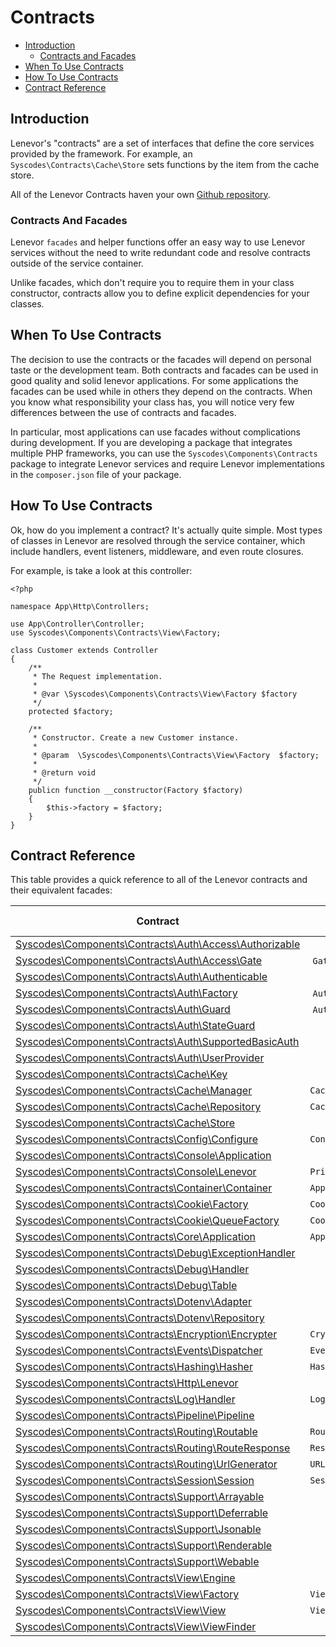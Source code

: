 # Contracts

- [Introduction](#introduction)
    - [Contracts and Facades](#contracts-and-facades)
- [When To Use Contracts](#when-to-use-contracts)
- [How To Use Contracts](#how-to-use-contracts)
- [Contract Reference](#contract-reference)


<a name="introduction"></a>
## Introduction  

Lenevor's "contracts" are a set of interfaces that define the core services provided by the framework. For example, an `Syscodes\Contracts\Cache\Store` sets functions by the item from the cache store.

All of the Lenevor Contracts haven your own [Github repository](https://github.com/syscodes/contracts).

<a name="contracts-and-facades"></a>
### Contracts And Facades

Lenevor `facades` and helper functions offer an easy way to use Lenevor services without the need to write redundant code and resolve contracts outside of the service container.

Unlike facades, which don't require you to require them in your class constructor, contracts allow you to define explicit dependencies for your classes. 

<a name="when-to-use-contracts"></a>
## When To Use Contracts

The decision to use the contracts or the facades will depend on personal taste or the development team. Both contracts and facades can be used in good quality and solid lenevor applications. For some applications the facades can be used while in others they depend on the contracts. When you know what responsibility your class has, you will notice very few differences between the use of contracts and facades.

In particular, most applications can use facades without complications during development. If you are developing a package that integrates multiple PHP frameworks, you can use the `Syscodes\Components\Contracts` package to integrate Lenevor services and require Lenevor implementations in the `composer.json` file of your package.

<a name="how-to-use-contracts"></a>
## How To Use Contracts

Ok, how do you implement a contract? It's actually quite simple. Most types of classes in Lenevor are resolved through the service container, which include handlers, event listeners, middleware, and even route closures.

For example,  is take a look at this controller: 

    <?php

    namespace App\Http\Controllers;

    use App\Controller\Controller;
    use Syscodes\Components\Contracts\View\Factory;

    class Customer extends Controller
    {
        /**
         * The Request implementation.
         *
         * @var \Syscodes\Components\Contracts\View\Factory $factory
         */
        protected $factory;

        /**
         * Constructor. Create a new Customer instance.
         *
         * @param  \Syscodes\Components\Contracts\View\Factory  $factory;
         *
         * @return void
         */
        publicn function __constructor(Factory $factory)
        {
            $this->factory = $factory;
        }
    }

<a name="contract-reference"></a>
## Contract Reference

This table provides a quick reference to all of the Lenevor contracts and their equivalent facades:

| Contract                                                                                                                                        | References Facade            |
|-------------------------------------------------------------------------------------------------------------------------------------------------|------------------------------|
| [Syscodes\Components\Contracts\Auth\Access\Authorizable](https://github.com/syscodes/contracts/blob/{{version}}/Auth/Access/Authorizable.php)   | &nbsp;                       |
| [Syscodes\Components\Contracts\Auth\Access\Gate](https://github.com/syscodes/contracts/blob/{{version}}/Auth/Access/Gate.php)                   | `Gate`                       |
| [Syscodes\Components\Contracts\Auth\Authenticable](https://github.com/syscodes/contracts/blob/{{version}}/Auth/Authenticable.php)               | &nbsp;                       |
| [Syscodes\Components\Contracts\Auth\Factory](https://github.com/syscodes/contracts/blob/{{version}}/Auth/Factory.php)                           | `Auth`                       |
| [Syscodes\Components\Contracts\Auth\Guard](https://github.com/syscodes/contracts/blob/{{version}}/Auth/Guard.php)                               | `Auth::guard()`              |
| [Syscodes\Components\Contracts\Auth\StateGuard](https://github.com/syscodes/contracts/blob/{{version}}/Auth/StateGuard.php)                     | &nbsp;                       |
| [Syscodes\Components\Contracts\Auth\SupportedBasicAuth](https://github.com/syscodes/contracts/blob/{{version}}/Auth/SupportedBasicAuth.php)     | &nbsp;                       |
| [Syscodes\Components\Contracts\Auth\UserProvider](https://github.com/syscodes/contracts/blob/{{version}}/Auth/UserProvider.php)                 | &nbsp;                       |
| [Syscodes\Components\Contracts\Cache\Key](https://github.com/syscodes/contracts/blob/{{version}}/Cache/Key.php)                                 | &nbsp;                       |
| [Syscodes\Components\Contracts\Cache\Manager](https://github.com/syscodes/contracts/blob/{{version}}/Cache/Manager.php)                         | `Cache`                      |
| [Syscodes\Components\Contracts\Cache\Repository](https://github.com/syscodes/contracts/blob/{{version}}/Cache/Repository.php)                   | `Cache::driver()`            |
| [Syscodes\Components\Contracts\Cache\Store](https://github.com/syscodes/contracts/blob/{{version}}/Cache/Store.php)                             | &nbsp;                       |
| [Syscodes\Components\Contracts\Config\Configure](https://github.com/syscodes/contracts/blob/{{version}}/Config/Configure.php)                   | `Config`                     |
| [Syscodes\Components\Contracts\Console\Application](https://github.com/syscodes/contracts/blob/{{version}}/Console/Application.php)             | &nbsp;                       |
| [Syscodes\Components\Contracts\Console\Lenevor](https://github.com/syscodes/contracts/blob/{{version}}/Console/Lenevor.php)                     | `Prime`                      |
| [Syscodes\Components\Contracts\Container\Container](https://github.com/syscodes/contracts/blob/{{version}}/Container/Container.php)             | `App`                        |
| [Syscodes\Components\Contracts\Cookie\Factory](https://github.com/syscodes/contracts/blob/{{version}}/Cookie/Factory.php)                       | `Cookie`                     |
| [Syscodes\Components\Contracts\Cookie\QueueFactory](https://github.com/syscodes/contracts/blob/{{version}}/Cookie/QueueFactory.php)             | `Cookie::queue()`            |
| [Syscodes\Components\Contracts\Core\Application](https://github.com/syscodes/contracts/blob/{{version}}/Core/Application.php)                   | `App`                        |
| [Syscodes\Components\Contracts\Debug\ExceptionHandler](https://github.com/syscodes/contracts/blob/{{version}}/Debug/ExceptionHandler.php)       | &nbsp;                       |
| [Syscodes\Components\Contracts\Debug\Handler](https://github.com/syscodes/contracts/blob/{{version}}/Debug/Handler.php)                         | &nbsp;                       |
| [Syscodes\Components\Contracts\Debug\Table](https://github.com/syscodes/contracts/blob/{{version}}/Debug/Table.php)                             | &nbsp;                       |
| [Syscodes\Components\Contracts\Dotenv\Adapter](https://github.com/syscodes/contracts/blob/{{version}}/Dotenv/Adapter.php)                       | &nbsp;                       |
| [Syscodes\Components\Contracts\Dotenv\Repository](https://github.com/syscodes/contracts/blob/{{version}}/Dotenv/Repository.php)                 | &nbsp;                       |
| [Syscodes\Components\Contracts\Encryption\Encrypter](https://github.com/Syscodes/contracts/blob/{{version}}/Encryption/Encrypter.php)           | `Crypt`                      |
| [Syscodes\Components\Contracts\Events\Dispatcher](https://github.com/syscodes/contracts/blob/{{version}}/Events/Dispatcher.php)                 | `Event`                      |
| [Syscodes\Components\Contracts\Hashing\Hasher](https://github.com/syscodes/contracts/blob/{{version}}/Hashing/Hasher.php)                       | `Hash`                       |
| [Syscodes\Components\Contracts\Http\Lenevor](https://github.com/syscodes/contracts/blob/{{version}}/Http/Lenevor.php)                           | &nbsp;                       |
| [Syscodes\Components\Contracts\Log\Handler](https://github.com/syscodes/contracts/blob/{{version}}/Log/Handler.php)                             | `Log`                        |
| [Syscodes\Components\Contracts\Pipeline\Pipeline](https://github.com/syscodes/contracts/blob/{{version}}/Pipeline/Pipeline.php)                 | &nbsp;                       |
| [Syscodes\Components\Contracts\Routing\Routable](https://github.com/syscodes/contracts/blob/{{version}}/Routing/Routable.php)                   | `Route`                      |
| [Syscodes\Components\Contracts\Routing\RouteResponse](https://github.com/syscodes/contracts/blob/{{version}}/Routing/RouteResponse.php)         | `Response`                   |
| [Syscodes\Components\Contracts\Routing\UrlGenerator](https://github.com/syscodes/contracts/blob/{{version}}/Routing/UrlGenerator.php)           | `URL`                   |
| [Syscodes\Components\Contracts\Session\Session](https://github.com/syscodes/contracts/blob/{{version}}/Session/Session.php)                     | `Session::driver()`          |
| [Syscodes\Components\Contracts\Support\Arrayable](https://github.com/Syscodes/contracts/blob/{{version}}/Support/Arrayable.php)                 | &nbsp;                       |
| [Syscodes\Components\Contracts\Support\Deferrable](https://github.com/Syscodes/contracts/blob/{{version}}/Support/Deferrable.php)               | &nbsp;                       |
| [Syscodes\Components\Contracts\Support\Jsonable](https://github.com/Syscodes/contracts/blob/{{version}}/Support/Jsonable.php)                   | &nbsp;                       |
| [Syscodes\Components\Contracts\Support\Renderable](https://github.com/Syscodes/contracts/blob/{{version}}/Support/Renderable.php)               | &nbsp;                       |
| [Syscodes\Components\Contracts\Support\Webable](https://github.com/Syscodes/contracts/blob/{{version}}/Support/Webable.php)                     | &nbsp;                       |
| [Syscodes\Components\Contracts\View\Engine](https://github.com/syscodes/contracts/blob/{{version}}/View/Engine.php)                             | &nbsp;                       |
| [Syscodes\Components\Contracts\View\Factory](https://github.com/syscodes/contracts/blob/{{version}}/View/Factory.php)                           | `View`                       |
| [Syscodes\Components\Contracts\View\View](https://github.com/syscodes/contracts/blob/{{version}}/View/View.php)                                 | `View::make()`               |
| [Syscodes\Components\Contracts\View\ViewFinder](https://github.com/syscodes/contracts/blob/{{version}}/View/ViewFinder.php)                     | &nbsp;                       |